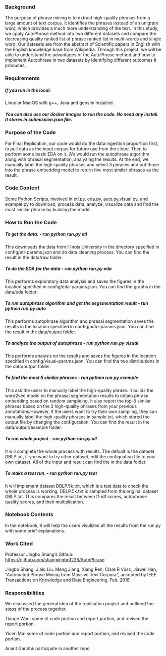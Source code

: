 ### Background

The purpose of phrase mining is to extract high-quality phrases from a large amount of text corpus. It identifies the phrases instead of an unigram word, which provides a much more understanding of the text.  In this study, we apply AutoPhrase method into two different datasets and compare the decreasing quality ranked list of phrase ranked list in multi-words and single word. Our datasets are from the abstract of Scientific papers in English with the English knowledge base from Wikipedia. Through this project, we will be able to understand the advantages of the AutoPhrase method and how to implement Autophrase in two datasets by identifying different outcomes it produces. 


### Requirements
##### If you run in the local:
Linux or MacOS with g++, Java and gensim installed.


##### You can also use our docker images to run the code. No need any install. It stores in submission.json file.


### Purpose of the Code

For Final Replication, our code would do the data ingestion proportion first, to pull data as the input corpus for future use from the cloud. Then to perform some basic EDA on it. We would run the autophrase algorithm along with phrasal segmentation, analyzing the results. At the end, we manually label the high-quality phrases and select 3 phrases and put those into the phrase embedding model to return five most similar phrases as the result.

### Code Content
Some Python Scripts, involved in etl.py, eda.py, auto.py,visual.py, and example.py to download, process data, analyze, visualize data and find the most similar phrase by building the model.

	
### How to Run the Code

##### To get the data:     -      run python run.py etl


This downloads the data from Illinois University in the directory specified in config/etl-params.json and do data cleaning process. You can find the result in the data/raw folder.




##### To do the EDA for the data     -       run python run.py eda


This performs exploratory data analysis and saves the figures in the location specified in config/eda-params.json. You can find the graphs in the data/eda folder.



##### To run autophrase algorithm and get the segementation result       -        run python run.py auto


This performs autophrase algorithm and phrasal segmentation saves the results in the location specified in config/auto-params.json. You can find the result in the data/output folder.



##### To analyze the output of autophrase           -         run python run.py visual


This performs analysis on the results and saves the figures in the location specified in config/visual-params.json. You can find the two distributions in the data/output folder.


##### To find the most 5 similar phrases           -         run python run.py example


This ask the users to manually label the high-quality phrase. It builds the word2vec model on the phrasal segmentation results to obtain phrase embedding based on random sampleing. It also report the top-5 similar phrases based on the 3 high-quality phrases from your previous annotations.However, if the users want to try their own sampling, they can manually label the high-quality phrases in sample.txt, which stored the output file by changing the configuration. You can find the result in the data/output/example folder.


##### To run whole project       -          run python run.py all

It will complete the whole process with results. The defualt is the dataset DBLP.txt, if you want to try other dataset, edit the configuation file to your own dataset. All of the input and result can find the in the data folder.


##### To make a test run.          -        run python run.py test

It will implement dataset DBLP.5k.txt, which is a test data to check the whole process is working. DBLP.5k.txt is sampled from the original dataset DBLP.txt. This compares the result between tf-idf scores, autophrase quality scores, and their multiplication.


### Notebook Contents
In the notebook, it will help the users visulized all the results from the run.py with some brief explanations.



### Work Cited

Professor Jingbo Shang’s Github: https://github.com/shangjingbo1226/AutoPhrase


Jingbo Shang, Jialu Liu, Meng Jiang, Xiang Ren, Clare R Voss, Jiawei Han, "Automated Phrase Mining from Massive Text Corpora", accepted by IEEE Transactions on Knowledge and Data Engineering, Feb. 2018.




### Responsibilities
We discussed the general idea of the replication project and outlined the steps of the process together.


Tiange Wan: some of code portion and report portion, and revised the report portion.


Yicen Ma: some of code portion and report portion, and revised the code portion.


Anant Gandhi: participate in another repo





